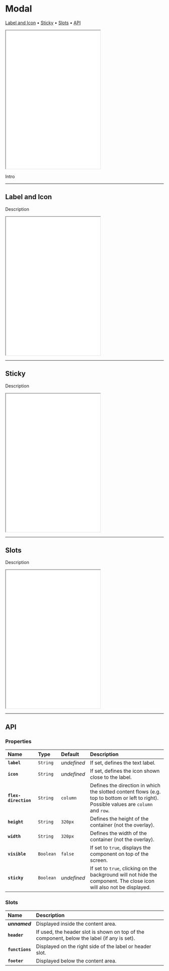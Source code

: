 # Modal

[Label and Icon](components/modal#label-and-icon) • [Sticky](components/modal#sticky) • [Slots](components/modal#slots) • [API](components/modal#api)

<iframe src="./assets/demos/components/modal/main.html" height="440px"></iframe>

Intro 

---

## Label and Icon

Description

<iframe src="./assets/demos/components/modal/label-and-icon.html" height="440px"></iframe>

---

## Sticky

Description

<iframe src="./assets/demos/components/modal/sticky.html" height="440px"></iframe>

---

## Slots

Description

<iframe src="./assets/demos/components/modal/slots.html" height="440px"></iframe>

---

## API

### Properties

| Name | Type | Default | Description |
| :-- | :-- | :-- | :-- |
| **`label`** | `String` | _undefined_ | If set, defines the text label. |
| **`icon`** | `String` | _undefined_ | If set, defines the icon shown close to the label. |
| **`flex-direction`** | `String` | `column` | Defines the direction in which the slotted content flows (e.g. top to bottom or left to right). Possible values are `column` and `row`. |
| **`height`** | `String` | `320px` | Defines the height of the container (not the overlay). |
| **`width`** | `String` | `320px` | Defines the width of the container (not the overlay). |
| **`visible`** | `Boolean` | `false` | If set to `true`, displays the component on top of the screen. |
| **`sticky`** | `Boolean` | _undefined_ | If set to `true`, clicking on the background will not hide the component. The close icon will also not be displayed. |

### Slots

| Name | Description |
| :-- | :-- |
| **_unnamed_** | Displayed inside the content area. |
| **`header`** | If used, the header slot is shown on top of the component, below the label (if any is set). |
| **`functions`** | Displayed on the right side of the label or header slot. |
| **`footer`** | Displayed below the content area. |